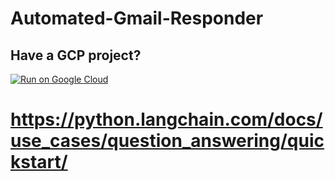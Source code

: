 # Automated-Gmail-Responder

## Have a GCP project?
[![Run on Google Cloud](https://deploy.cloud.run/button.svg)](https://deploy.cloud.run)

# https://python.langchain.com/docs/use_cases/question_answering/quickstart/

